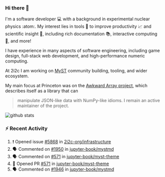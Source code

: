 ### Hi there 👋 

I'm a software developer 💻 with a background in experimental nuclear physics :atom:. My interest lies in tools :wrench: to improve productivity :chart_with_upwards_trend: and scientific insight :telescope:, including rich documentation 📚, interactive computing 🧮, and more! 

I have experience in many aspects of software engineering, including game design, full-stack web development, and high-performance numeric computing. 

At 2i2c I am working on [MyST](https://github.com/jupyter-book/mystmd) community building, tooling, and wider ecosystem. 

My main focus at Princeton was on the [Awkward Array project](awkward-array.org/), which describes itself as a library that can 
> manipulate JSON-like data with NumPy-like idioms. I remain an active maintainer of the project. 

![github stats](https://github-readme-stats.vercel.app/api?username=agoose77&show_icons=true&hide_rank=true&hide_title=true&bg_color=30,e76445,904e95&text_color=efe3ec&icon_color=efe3ec)
<!--
**agoose77/agoose77** is a ✨ _special_ ✨ repository because its `README.md` (this file) appears on your GitHub profile.

Here are some ideas to get you started:

- 🔭 I’m currently working on ...
- 🌱 I’m currently learning ...
- 👯 I’m looking to collaborate on ...
- 🤔 I’m looking for help with ...
- 💬 Ask me about ...
- 📫 How to reach me: ...
- 😄 Pronouns: ...
- ⚡ Fun fact: ...
-->

### :zap: Recent Activity

<!--START_SECTION:activity-->
1. ❗ Opened issue [#5868](https://github.com/2i2c-org/infrastructure/issues/5868) in [2i2c-org/infrastructure](https://github.com/2i2c-org/infrastructure)
2. 🗣 Commented on [#1950](https://github.com/jupyter-book/mystmd/pull/1950#issuecomment-2783224126) in [jupyter-book/mystmd](https://github.com/jupyter-book/mystmd)
3. 🗣 Commented on [#571](https://github.com/jupyter-book/myst-theme/pull/571#issuecomment-2775910417) in [jupyter-book/myst-theme](https://github.com/jupyter-book/myst-theme)
4. 💪 Opened PR [#571](https://github.com/jupyter-book/myst-theme/pull/571) in [jupyter-book/myst-theme](https://github.com/jupyter-book/myst-theme)
5. 🗣 Commented on [#1946](https://github.com/jupyter-book/mystmd/issues/1946#issuecomment-2775383482) in [jupyter-book/mystmd](https://github.com/jupyter-book/mystmd)
<!--END_SECTION:activity-->
